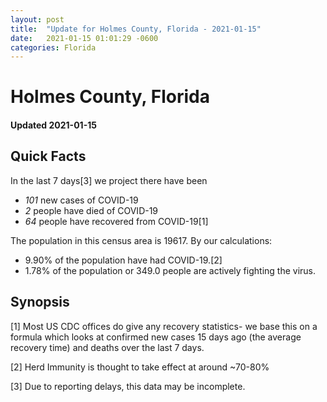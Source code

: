 ```yaml
---
layout: post
title:  "Update for Holmes County, Florida - 2021-01-15"
date:   2021-01-15 01:01:29 -0600
categories: Florida
---
```


# Holmes County, Florida
#### Updated 2021-01-15

## Quick Facts

In the last 7 days[3] we project there have been
- *101* new cases of COVID-19
- *2* people have died of COVID-19
- *64* people have recovered from COVID-19[1]

The population in this census area is 19617. By our calculations:
- 9.90% of the population have had COVID-19.[2]
- 1.78% of the population or 349.0 people are actively fighting the virus.

## Synopsis




[1] Most US CDC offices do give any recovery statistics- we base this on a formula which looks at confirmed new cases
15 days ago (the average recovery time) and deaths over the last 7 days.

[2] Herd Immunity is thought to take effect at around ~70-80%

[3] Due to reporting delays, this data may be incomplete.
 
    